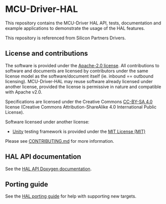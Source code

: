 # MCU-Driver-HAL

This repository contains the MCU-Driver HAL API, tests, documentation and example applications to demonstrate the usage of the HAL features.

This repository is referenced from Silicon Partners Drivers.

## License and contributions

The software is provided under the [Apache-2.0 license](LICENSE-apache-2.0.txt). All contributions to software and documents are licensed by contributors under the same license model as the software/document itself (ie. inbound == outbound licensing). MCU-Driver-HAL may reuse software already licensed under another license, provided the license is permissive in nature and compatible with Apache v2.0.

Specifications are licensed under the Creative Commons [CC-BY-SA 4.0](https://creativecommons.org/licenses/by-sa/4.0/) license (Creative Commons Attribution-ShareAlike 4.0 International Public License).

Software licensed under another license:
 - [Unity](./tools/unity) testing framework is provided under the [MIT License (MIT)](./tools/unity/license.txt)

Please see [CONTRIBUTING.md](CONTRIBUTING.md) for more information.

## HAL API documentation

See the [HAL API Doxygen documentation](https://mcu-driver-hal.github.io/MCU-Driver-HAL).

## Porting guide

See the [HAL porting guide](docs/porting/PORTING.md) for help with supporting new targets.

